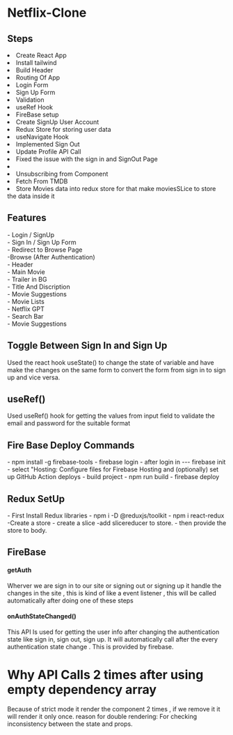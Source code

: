 <h1>Netflix-Clone</h1>

<h2>Steps</h2>
<ui>
<li>Create React App</li>
<li>Install tailwind</li>
<li>Build Header </li>
<li>Routing Of App </li>
<li>Login Form </li>
<li>Sign Up Form </li>
<li>Validation</li>
<li>useRef Hook</li>
<li>FireBase setup </li>
<li>Create SignUp User Account</li>
<li>Redux Store  for storing user data</li>
<li> useNavigate Hook </li>
<li>Implemented Sign Out </li>
<li>Update Profile API Call </li>
<li>Fixed the issue with the sign in and SignOut Page<li>
<li>Unsubscribing from Component </li>
<li>Fetch From TMDB </li>
<li>Store Movies data into redux store for that make moviesSLice to  store the data inside it </li> 


</ui>



<h2>Features</h2> 
</hr>
- Login / SignUp </br>
  - Sign In / Sign Up Form </br>
  - Redirect to Browse Page </br>
-Browse (After Authentication) </br>
  - Header </br>
  - Main Movie </br>
     - Trailer in BG </br>
     - Title And Discription </br>
     - Movie Suggestions </br>
        - Movie Lists </br>
- Netflix GPT </br>
     - Search Bar </br>
     - Movie Suggestions </br>


<h2>Toggle Between Sign In and Sign Up </h2>
<p>Used the react hook useState() to change the state of variable and have make the changes on the same form to convert the form from sign in to sign up and vice  versa. </p>

<h2>useRef()</h2>
<p>Used useRef() hook for getting the values from input field to validate the email and password for the suitable format </p>


<h2>Fire Base Deploy Commands </h2>
- npm install -g firebase-tools
- firebase login
- after login in  --- firebase init
- select "Hosting: Configure files for Firebase Hosting and (optionally) set up GitHub Action deploys
- build project - npm run build
- firebase deploy

<h2>Redux SetUp</h2>
- First Install Redux libraries
    - npm i -D @reduxjs/toolkit
    - npm i react-redux
    -Create a store
    - create a slice
    -add slicereducer to store.
    - then provide the store to body.
    

<h2>FireBase</h2>
<h4>getAuth</h4>
<p>Wherver we are sign in to our site or signing out or signing up it handle the changes in the site  , this is kind of like a event listener , this will be called automatically after doing one of these steps </p>
<h4>onAuthStateChanged()</h4>
<p>This API Is used for getting the user info after changing the authentication state like sign in, sign out, sign up.  It will automatically call after the every authentication state change . This is provided by firebase.



<h1> Why API Calls 2 times after using empty dependency array </h1>
<p>Because of strict mode it render the component 2 times ,  if we remove it it will render it  only once.
reason for  double rendering: For checking inconsistency  between the state and props.</p>



